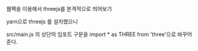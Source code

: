 웹팩을 이용해서 threejs를 본격적으로 띄어보기

yarn으로 threejs 를 설치했으니

src/main.js 의 상단의 임포트 구문을 import * as THREE from 'three'으로 바꾸어준다.